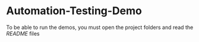 # Automation-Testing-Demo

To be able to run the demos, you must open the project folders and read the *README* files 
